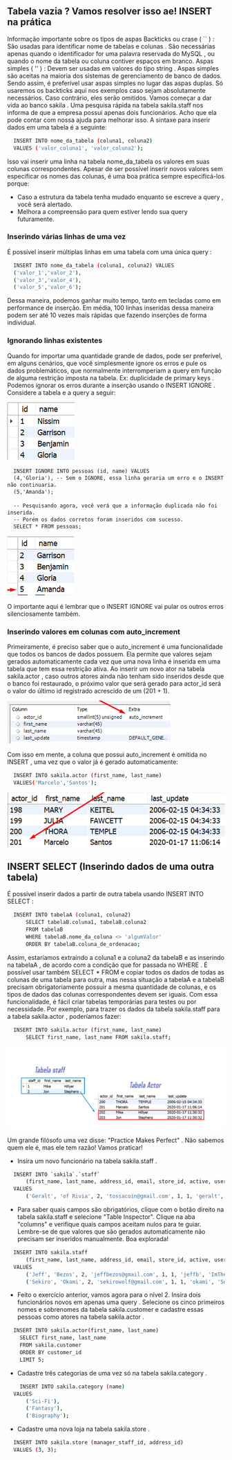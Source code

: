 ## Tabela vazia ? Vamos resolver isso ae! INSERT na prática
Informação importante sobre os tipos de aspas
Backticks ou crase ( `` ) : São usadas para identificar nome de tabelas e colunas . São necessárias apenas quando o identificador for uma palavra reservada do MySQL , ou quando o nome da tabela ou coluna contiver espaços em branco.
Aspas simples ( '' ) : Devem ser usadas em valores do tipo string . Aspas simples são aceitas na maioria dos sistemas de gerenciamento de banco de dados. Sendo assim, é preferível usar aspas simples no lugar das aspas duplas.
Só usaremos os backticks aqui nos exemplos caso sejam absolutamente necessários. Caso contrário, eles serão omitidos.
Vamos começar a dar vida ao banco sakila . Uma pesquisa rápida na tabela sakila.staff nos informa de que a empresa possui apenas dois funcionários. Acho que ela pode contar com nossa ajuda para melhorar isso. A sintaxe para inserir dados em uma tabela é a seguinte:

```bash
  INSERT INTO nome_da_tabela (coluna1, coluna2)
  VALUES ('valor_coluna1', 'valor_coluna2');
```
Isso vai inserir uma linha na tabela nome_da_tabela os valores em suas colunas correspondentes. Apesar de ser possível inserir novos valores sem especificar os nomes das colunas, é uma boa prática sempre especificá-los porque:
- Caso a estrutura da tabela tenha mudado enquanto se escreve a query , você será alertado.
- Melhora a compreensão para quem estiver lendo sua query futuramente.

### Inserindo várias linhas de uma vez
É possível inserir múltiplas linhas em uma tabela com uma única query :
```bash
  INSERT INTO nome_da_tabela (coluna1, coluna2) VALUES
  ('valor_1','valor_2'),
  ('valor_3','valor_4'),
  ('valor_5','valor_6');
```
Dessa maneira, podemos ganhar muito tempo, tanto em tecladas como em performance de inserção. Em média, 100 linhas inseridas dessa maneira podem ser até 10 vezes mais rápidas que fazendo inserções de forma individual.

### Ignorando linhas existentes

Quando for importar uma quantidade grande de dados, pode ser preferível, em alguns cenários, que você simplesmente ignore os erros e pule os dados problemáticos, que normalmente interromperiam a query em função de alguma restrição imposta na tabela. Ex: duplicidade de primary keys . Podemos ignorar os erros durante a inserção usando o INSERT IGNORE .
Considere a tabela e a query a seguir:
<p>
  <img src="SimpleTableData1-.png">
</p>

```
  INSERT IGNORE INTO pessoas (id, name) VALUES
  (4,'Gloria'), -- Sem o IGNORE, essa linha geraria um erro e o INSERT não continuaria.
  (5,'Amanda');

  -- Pesquisando agora, você verá que a informação duplicada não foi inserida.
  -- Porém os dados corretos foram inseridos com sucesso.
  SELECT * FROM pessoas;
```
<p>
  <img src="SimpleTableData2-26.png">
</p>
O importante aqui é lembrar que o INSERT IGNORE vai pular os outros erros silenciosamente também.

### Inserindo valores em colunas com auto_increment

Primeiramente, é preciso saber que o auto_increment é uma funcionalidade que todos os bancos de dados possuem. Ela permite que valores sejam gerados automaticamente cada vez que uma nova linha é inserida em uma tabela que tem essa restrição ativa. Ao inserir um novo ator na tabela sakila.actor , caso outros atores ainda não tenham sido inseridos desde que o banco foi restaurado, o próximo valor que será gerado para actor_id será o valor do último id registrado acrescido de um (201 + 1).
<p>
  <img src="AutoIncrement.png">
</p>


Com isso em mente, a coluna que possui auto_increment é omitida no INSERT , uma vez que o valor já é gerado automaticamente:

```bash
  INSERT INTO sakila.actor (first_name, last_name)
  VALUES('Marcelo','Santos');
```
<p>
  <img src="SimpleTableData3.png">
</p>

## INSERT SELECT (Inserindo dados de uma outra tabela)
É possível inserir dados a partir de outra tabela usando INSERT INTO SELECT :

```bash
  INSERT INTO tabelaA (coluna1, coluna2)
      SELECT tabelaB.coluna1, tabelaB.coluna2
      FROM tabelaB
      WHERE tabelaB.nome_da_coluna <> 'algumValor'
      ORDER BY tabelaB.coluna_de_ordenacao;
```

Assim, estaríamos extraindo a coluna1 e a coluna2 da tabelaB e as inserindo na tabelaA , de acordo com a condição que for passada no WHERE .
É possível usar também SELECT * FROM e copiar todos os dados de todas as colunas de uma tabela para outra, mas nessa situação a tabelaA e a tabelaB precisam obrigatoriamente possuir a mesma quantidade de colunas, e os tipos de dados das colunas correspondentes devem ser iguais.
Com essa funcionalidade, é fácil criar tabelas temporárias para testes ou por necessidade. Por exemplo, para trazer os dados da tabela sakila.staff para a tabela sakila.actor , poderíamos fazer:

```bash
  INSERT INTO sakila.actor (first_name, last_name)
      SELECT first_name, last_name FROM sakila.staff;
```

<p>
  <img src="SimpleTableData4.png">
</p>

Um grande filósofo uma vez disse: "Practice Makes Perfect" . Não sabemos quem ele é, mas ele tem razão! Vamos praticar!

- Insira um novo funcionário na tabela sakila.staff .
```bash
  INSERT INTO `sakila`.`staff`
      (first_name, last_name, address_id, email, store_id, active, username, password)
  VALUES
      ('Geralt', 'of Rivia', 2, 'tossacoin@gmail.com', 1, 1, 'geralt', 'theWhiteWolf');
```
- Para saber quais campos são obrigatórios, clique com o botão direito na tabela sakila.staff e selecione "Table Inspector". 
Clique na aba "columns" e verifique quais campos aceitam nulos para te guiar. Lembre-se de que valores que são gerados automaticamente não precisam ser inseridos manualmente. Boa explorada!
```bash
  INSERT INTO sakila.staff
      (first_name, last_name, address_id, email, store_id, active, username, password)
  VALUES
      ('Jeff', 'Bezos', 2, 'jeffbezos@gmail.com', 1, 1, 'jeffb', 'ImTheChamp'),
      ('Sekiro', 'Okami', 2, 'sekirowolf@gmail.com', 1, 1, 'okami', 'SekiroTheSamurai');
```
- Feito o exercício anterior, vamos agora para o nível 2. Insira dois funcionários novos em apenas uma query .
Selecione os cinco primeiros nomes e sobrenomes da tabela sakila.customer e cadastre essas pessoas como atores na tabela sakila.actor .
```bash
  INSERT INTO sakila.actor(first_name, last_name)
    SELECT first_name, last_name
    FROM sakila.customer
    ORDER BY customer_id
    LIMIT 5;
```
- Cadastre três categorias de uma vez só na tabela sakila.category .
```bash
    INSERT INTO sakila.category (name)
  VALUES
      ('Sci-Fi'),
      ('Fantasy'),
      ('Biography');
```
- Cadastre uma nova loja na tabela sakila.store .
```bash
  INSERT INTO sakila.store (manager_staff_id, address_id)
  VALUES (3, 3);
```